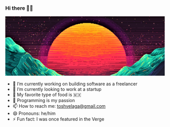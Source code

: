 ### Hi there 👋🏽

![Colorful image](./95697.jpg?raw=true)


- 🔭 I’m currently working on building software as a freelancer
- 🌱 I’m currently looking to work at a startup
- 🌮 My favorite type of food is 🇲🇽
- 💜 Programming is my passion 
- 📫 How to reach me: toshvelaga@gmail.com
- 😄 Pronouns: he/him
- ⚡ Fun fact: I was once featured in the Verge

